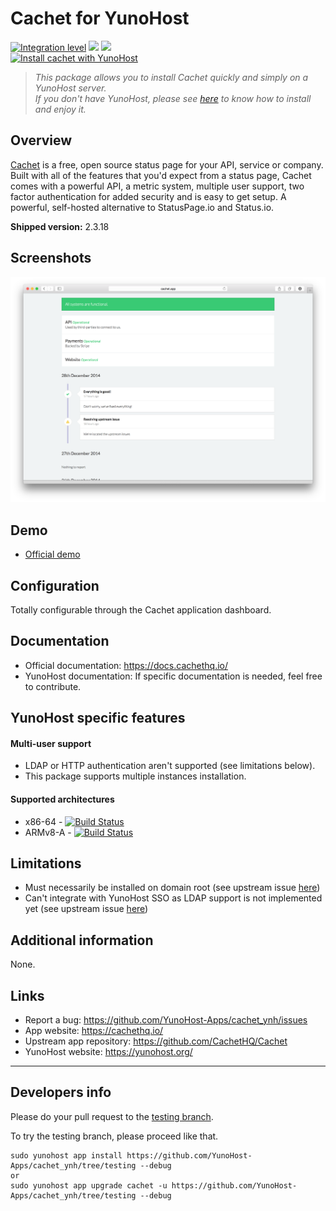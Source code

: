 # Cachet for YunoHost

[![Integration level](https://dash.yunohost.org/integration/cachet.svg)](https://dash.yunohost.org/appci/app/cachet) ![](https://ci-apps.yunohost.org/ci/badges/cachet.status.svg) ![](https://ci-apps.yunohost.org/ci/badges/cachet.maintain.svg)  
[![Install cachet with YunoHost](https://install-app.yunohost.org/install-with-yunohost.svg)](https://install-app.yunohost.org/?app=cachet)

> *This package allows you to install Cachet quickly and simply on a YunoHost server.  
If you don't have YunoHost, please see [here](https://yunohost.org/#/install) to know how to install and enjoy it.*

## Overview
[Cachet](https://cachethq.io/) is a free, open source status page for your API, service or company. Built with all of the features that you'd expect from a status page, Cachet comes with a powerful API, a metric system, multiple user support, two factor authentication for added security and is easy to get setup. A powerful, self-hosted alternative to StatusPage.io and Status.io.

**Shipped version:** 2.3.18

## Screenshots

![](https://github.com/CachetHQ/Assets/raw/master/screenshots/main-interface.png)

## Demo

* [Official demo](https://demo.cachethq.io/)

## Configuration

Totally configurable through the Cachet application dashboard.

## Documentation

 * Official documentation: https://docs.cachethq.io/
 * YunoHost documentation: If specific documentation is needed, feel free to contribute.

## YunoHost specific features

#### Multi-user support

* LDAP or HTTP authentication aren't supported (see limitations below).
* This package supports multiple instances installation.

#### Supported architectures

* x86-64 - [![Build Status](https://ci-apps.yunohost.org/ci/logs/cachet%20%28Apps%29.svg)](https://ci-apps.yunohost.org/ci/apps/cachet/)
* ARMv8-A - [![Build Status](https://ci-apps-arm.yunohost.org/ci/logs/cachet%20%28Apps%29.svg)](https://ci-apps-arm.yunohost.org/ci/apps/cachet/)

## Limitations

- Must necessarily be installed on domain root (see upstream issue [here](https://github.com/CachetHQ/Cachet/issues/1696))
- Can't integrate with YunoHost SSO as LDAP support is not implemented yet (see upstream issue [here](https://github.com/CachetHQ/Cachet/issues/2108))


## Additional information

None.

## Links

 * Report a bug: https://github.com/YunoHost-Apps/cachet_ynh/issues
 * App website: https://cachethq.io/
 * Upstream app repository: https://github.com/CachetHQ/Cachet
 * YunoHost website: https://yunohost.org/

---

## Developers info

Please do your pull request to the [testing branch](https://github.com/YunoHost-Apps/cachet_ynh/tree/testing).

To try the testing branch, please proceed like that.
```
sudo yunohost app install https://github.com/YunoHost-Apps/cachet_ynh/tree/testing --debug
or
sudo yunohost app upgrade cachet -u https://github.com/YunoHost-Apps/cachet_ynh/tree/testing --debug
```
